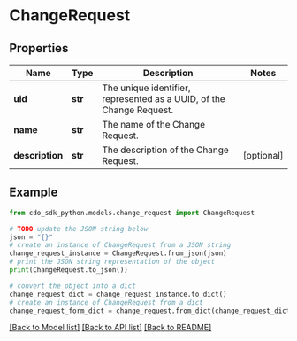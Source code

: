 # ChangeRequest


## Properties

Name | Type | Description | Notes
------------ | ------------- | ------------- | -------------
**uid** | **str** | The unique identifier, represented as a UUID, of the Change Request. | 
**name** | **str** | The name of the Change Request. | 
**description** | **str** | The description of the Change Request. | [optional] 

## Example

```python
from cdo_sdk_python.models.change_request import ChangeRequest

# TODO update the JSON string below
json = "{}"
# create an instance of ChangeRequest from a JSON string
change_request_instance = ChangeRequest.from_json(json)
# print the JSON string representation of the object
print(ChangeRequest.to_json())

# convert the object into a dict
change_request_dict = change_request_instance.to_dict()
# create an instance of ChangeRequest from a dict
change_request_form_dict = change_request.from_dict(change_request_dict)
```
[[Back to Model list]](../README.md#documentation-for-models) [[Back to API list]](../README.md#documentation-for-api-endpoints) [[Back to README]](../README.md)


